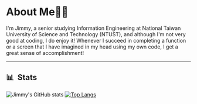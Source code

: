 # About Me👨‍💻
I'm Jimmy, a senior studying Information Engineering at National Taiwan University of Science and Technology (NTUST), and although I'm not very good at coding, I do enjoy it! Whenever I succeed in completing a function or a screen that I have imagined in my head using my own code, I get a great sense of accomplishment!

---



## 📊 &nbsp;Stats
![Jimmy's GitHub stats](https://github-readme-stats.vercel.app/api?username=jimmy1010ww&show_icons=true&theme=vision-friendly-dark&count_private=true)
[![Top Langs](https://github-readme-stats.vercel.app/api/top-langs/?username=jimmy1010ww&layout=compact)](https://github.com/anuraghazra/github-readme-stats)
<!--
**jimmy1010ww/jimmy1010ww** is a ✨ _special_ ✨ repository because its `README.md` (this file) appears on your GitHub profile.

Here are some ideas to get you started:

- 🔭 I’m currently working on ...
- 🌱 I’m currently learning ...
- 👯 I’m looking to collaborate on ...
- 🤔 I’m looking for help with ...
- 💬 Ask me about ...
- 📫 How to reach me: ...
- 😄 Pronouns: ...
- ⚡ Fun fact: ...
-->
